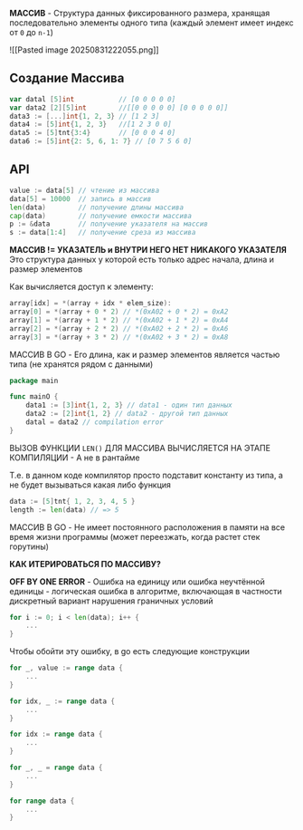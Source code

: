 **МАССИВ** - Структура данных фиксированного размера, хранящая последовательно элементы одного типа (каждый элемент имеет индекс от `0` до `n-1`)

![[Pasted image 20250831222055.png]]

## Создание Maccива

```go
var datal [5]int           // [0 0 0 0 0]
var data2 [2][5]int        //[[0 0 0 0 0] [0 0 0 0 0]]
data3 := [...]int{1, 2, 3} // [1 2 3]
data4 := [5]int{1, 2, 3}   //[1 2 3 0 0]
data5 := [5]tnt{3:4}       // [0 0 0 4 0]
data6 := [5]int{2: 5, 6, 1: 7} // [0 7 5 6 0]
```

## API

```go
value := data[5] // чтение из массива
data[5] = 10000  // запись в массив
len(data)        // получение длины массива
cap(data)        // получение емкости массива
p := &data       // получение указателя на массив
s := data[1:4]   // получение среза из массива
```

**МАССИВ != УКАЗАТЕЛЬ и ВНУТРИ НЕГО НЕТ НИКАКОГО УКАЗАТЕЛЯ**
Это структура данных у которой есть только адрес начала, длина и размер элементов

Как вычисляется доступ к элементу:
```go
array[idx] = *(array + idx * elem_size):
array[0] = *(array + 0 * 2) // *(0xA02 + 0 * 2) = 0xA2
array[1] = *(array + 1 * 2) // *(0xA02 + 1 * 2) = 0xA4
array[2] = *(array + 2 * 2) // *(0xA02 + 2 * 2) = 0xA6
array[3] = *(array + 3 * 2) // *(0xA02 + 3 * 2) = 0xA8
```

МАССИВ В GO - Его длина, как и размер элементов является частью типа (не хранятся рядом с данными)

```go
package main

func mainO {
    data1 := [3]int{1, 2, 3} // data1 - один тип данных
    data2 := [2]int{1, 2} // data2 - другой тип данных
    datal = data2 // compilation error
}
```

ВЫЗОВ ФУНКЦИИ `LEN()` ДЛЯ МАССИВА ВЫЧИСЛЯЕТСЯ НА ЭТАПЕ КОМПИЛЯЦИИ - А не в рантайме

Т.е. в данном коде компилятор просто подставит константу из типа, а не будет вызываться какая либо функция

```go
data := [5]tnt{ 1, 2, 3, 4, 5 } 
length := len(data)	// => 5
```

МАССИВ В GO - Не имеет постоянного расположения в памяти на все время жизни программы (может переезжать, когда растет стек горутины)

**КАК ИТЕРИРОВАТЬСЯ ПО МАССИВУ?**

**OFF BY ONE ERROR** - Ошибка на единицу или ошибка неучтённой единицы - логическая ошибка в алгоритме, включающая в частности дискретный вариант нарушения граничных условий

```go
for i := 0; i < len(data); i++ {
	...
}
```

Чтобы обойти эту ошибку, в go есть следующие конструкции

```go
for _, value := range data {
	...
}

for idx, _ := range data {
	...
}

for idx := range data {
	...
}

for _, _ = range data {
	...
}

for range data {
	...
}
```
